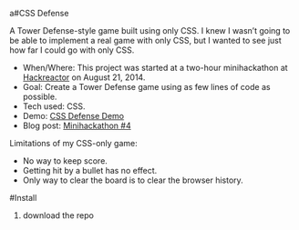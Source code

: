 a#CSS Defense

A Tower Defense-style game built using only CSS.  I knew I wasn’t going to be able to implement a real game with only CSS, but I wanted to see just how far I could go with only CSS. 

* When/Where: This project was started at a two-hour minihackathon at [Hackreactor](http://hackreactor.com) on August 21, 2014.
* Goal: Create a Tower Defense game using as few lines of code as possible.
* Tech used: CSS.
* Demo: [CSS Defense Demo](http://nerdycreativity.com/css_defense.html)
* Blog post: [Minihackathon #4](http://nerdycreativity.com/2014/08/24/minihackathon-4/)

Limitations of my CSS-only game: 
* No way to keep score.
* Getting hit by a bullet has no effect.
* Only way to clear the board is to clear the browser history.

#Install

1. download the repo
